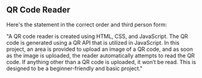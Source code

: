 ## QR Code Reader

Here's the statement in the correct order and third person form:

"A QR code reader is created using HTML, CSS, and JavaScript. The QR code is generated using a QR API that is utilized in JavaScript. In this project, an area is provided to upload an image of a QR code, and as soon as the image is uploaded, the reader automatically attempts to read the QR code. If anything other than a QR code is uploaded, it won’t be read. This is designed to be a beginner-friendly and basic project."
